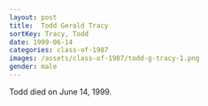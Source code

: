 ```yaml
---
layout: post
title:  Todd Gerald Tracy
sortKey: Tracy, Todd
date: 1999-06-14
categories: class-of-1987
images: /assets/class-of-1987/todd-g-tracy-1.png
gender: male
---
```

Todd died on June 14, 1999.
